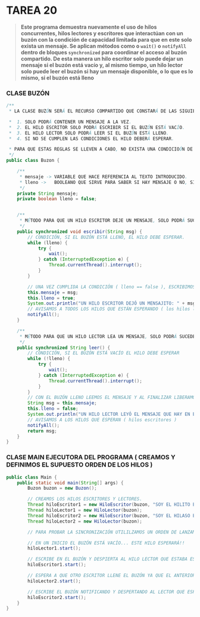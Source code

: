 # TAREA 20

> **Este programa demuestra nuevamente el uso de hilos concurrentes, hilos lectores y escritores que interactúan con un buzón con la condición de capacidad limitada para que en este solo exista un mensaje. Se aplican métodos como o ```wait()``` o ```notifyAll``` dentro de bloques ```synchronized``` para coordinar el acceso al buzón compartido. De esta manera un hilo escritor solo puede dejar un mensaje si el buzón está vacío y, al mismo tiempo, un hilo lector solo puede leer el buzón si hay un mensaje disponible, o lo que es lo mismo, si el buzón está lleno** 

### CLASE BUZÓN 
```java
/**
 * LA CLASE BUZÓN SERÁ EL RECURSO COMPARTIDO QUE CONSTARÁ DE LAS SIGUIENTE REGLAS ->

 *  1. SOLO PODRÁ CONTENER UN MENSAJE A LA VEZ.
 *  2. EL HILO ESCRITOR SOLO PODRÁ ESCRIBIR SI EL BUZÓN ESTÁ VACÍO.
 *  3. EL HILO LECTOR SOLO PODRÁ LEER SI EL BUZÓN ESTÁ LLENO.
 *  4. SI NO SE CUMPLEN LAS CONDICIONES EL HILO DEBERÁ ESPERAR.

 * PARA QUE ESTAS REGLAS SE LLEVEN A CABO, NO EXISTA UNA CONDICIOÓN DE CARRERA Y EL BUZÓN FUNCIONE CORRECTAMENTE, NECESITAREMOS HACER USO DE UNA SINCRONIZACIÓN CORRECTA.
 */
public class Buzon {

    /**
     * mensaje -> VARIABLE QUE HACE REFERENCIA AL TEXTO INTRODUCIDO.
     * lleno ->   BOOLEANO QUE SIRVE PARA SABER SI HAY MENSAJE O NO, SIENDO FALSE CUANDO EL BUZÓN ESTÉ VACÍO Y TRUE CUANDO ESTÉ LLENO.
     */
    private String mensaje;
    private boolean lleno = false;


    /**
     * MÉTODO PARA QUE UN HILO ESCRITOR DEJE UN MENSAJE, SOLO PODRÁ SUCEDER SI EL BUZÓN ESTÁ VACÍO, DE NO SER ASÍ ESTE HILO ESPERARÁ..
     */
    public synchronized void escribir(String msg) {
        // CONDICIÓN, SI EL BUZÓN ESTÁ LLENO, EL HILO DEBE ESPERAR.
        while (lleno) {
            try {
                wait();
            } catch (InterruptedException e) {
                Thread.currentThread().interrupt();
            }
        }

        // UNA VEZ CUMPLIDA LA CONDICIÓN ( lleno == false ), ESCRIBIMOS EL MENSAJE INDICADO EN EL BUZÓN
        this.mensaje = msg;
        this.lleno = true;
        System.out.println("UN HILO ESCRITOR DEJÓ UN MENSAJITO: " + msg);
        // AVISAMOS A TODOS LOS HILOS QUE ESTÁN ESPERANDO ( los hilos lectores )
        notifyAll();
    }

    /**
     * MÉTODO PARA QUE UN HILO LECTOR LEA UN MENSAJE, SOLO PODRÁ SUCEDER SI EL BUZÓN ESTÁ LLENO, DE NO SER ASÍ ESTE HILO ESPERARÁ..
     */
    public synchronized String leer() {
        // CONDICIÓN, SI EL BUZÓN ESTÁ VACÍO EL HILO DEBE ESPERAR
        while (!lleno) {
            try {
                wait();
            } catch (InterruptedException e) {
                Thread.currentThread().interrupt();
            }
        }
        // CON EL BUZÓN LLENO LEEMOS EL MENSAJE Y AL FINALIZAR LIBERAMOS EL BUZÓN
        String msg = this.mensaje;
        this.lleno = false;
        System.out.println("UN HILO LECTOR LEYÓ EL MENSAJE QUE HAY EN EL BUZÓN: " + msg +"\n");
        // AVISAMOS A LOS HILOS QUE ESPERAN ( hilos escritores )
        notifyAll();
        return msg;
    }
}
```

### CLASE MAIN EJECUTORA DEL PROGRAMA ( CREAMOS Y DEFINIMOS EL SUPUESTO ORDEN DE LOS HILOS )

```java
public class Main {
    public static void main(String[] args) {
        Buzon buzon = new Buzon();

        // CREAMOS LOS HILOS ESCRITORES Y LECTORES.
        Thread hiloEscritor1 = new HiloEscritor(buzon, "SOY EL HILITO ESCRITOR 1 ;) ");
        Thread hiloLector1 = new HiloLector(buzon);
        Thread hiloEscritor2 = new HiloEscritor(buzon, "SOY EL HILASO ESCRITOR 2 ;( ");
        Thread hiloLector2 = new HiloLector(buzon);

        // PARA PROBAR LA SINCRONIZACIÓN UTILILZAMOS UN ORDEN DE LANZAMIENTO QUE CAUSE ESPERA.

        // EN UN INICIO EL BUZÓN ESTÁ VACÍO... ESTE HILO ESPERARÁ!!
        hiloLector1.start();

        // ESCRIBE EN EL BUZÓN Y DESPIERTA AL HILO LECTOR QUE ESTABA ESPERANDO.
        hiloEscritor1.start();

        // ESPERA A QUE OTRO ESCRITOR LLENE EL BUZÓN YA QUE EL ANTERIOR HILO LECTOR LO VACIÓ,
        hiloLector2.start();

        // ESCRIBE EL BUZÓN NOTIFICANDO Y DESPERTANDO AL LECTOR QUE ESPERA.
        hiloEscritor2.start();
    }
}
```